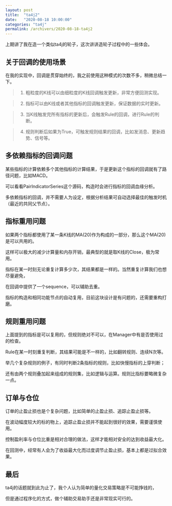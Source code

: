 ```yaml
---
layout: post
title:  "ta4j2"
date:   "2020-08-18 10:00:00"
categories: "ta4j"
permalink: /archivers/2020-08-18-ta4j2
---
```



上期讲了我在造一个类似ta4j的轮子，这次讲讲造轮子过程中的一些体会。


## 关于回调的使用场景

在我的实现中，回调是贯穿始终的，我之前使用这种模式的次数不多，稍微总结一下。

> 1. 粗粒度的K线可以由细粒度的K线回调触发更新，非常方便回测实现。

> 2. 指标可以由K线或者其他指标的回调触发更新，保证数据的实时更新。

> 3. 当K线触发完所有指标的更新后，会触发Rule的回调，进行Rule的判断。

> 4. 规则判断后如果为True，可触发规则结果的回调，比如发消息、更新趋势、信号等。


## 多依赖指标的回调问题

某些指标的计算依赖多个其他指标的计算结果，于是更新这个指标的回调就有了路径问题，比如MACD。

可以看看PairIndicatorSeries这个源码，构造时会进行指标的回调血缘分析。

多依赖指标的回调，并不需要人为设定，根据分析结果可自动选择最佳的触发时机（最近的共同父节点）。


## 指标重用问题

如果两个指标都使用了某一条K线的MA(20)作为构成的一部分，那么这个MA(20)是可以共用的。

这样可以极大的减少计算量和内存开销，最典型的就是取K线的Close，极为常用。

指标在某一时刻无论重复计算多少次，其结果都是一样的。当然重复计算我们也想尽量避免，

在回调中提供了一个sequence，可以辅助去重。

指标的构造和相同功能节点的自动复用，目前这块设计是有问题的，还需要重构打磨。


## 规则重用问题

上面提到的指标是可以复用的，但规则绝对不可以，在Manager中有是否使用过的检查。

Rule在某一时刻重复判断，其结果可能是不一样的，比如翻转规则、连续N次等。

举几个复杂规则的例子，有同时判断2条指标的规则，比如快慢指标的上穿判断；

还有由两个规则叠加起来组成的规则集，比如逻辑与运算。规则比指标要略微复杂一点。


## 订单与仓位

订单的止盈止损也是个复杂问题，比如简单的止盈止损、追踪止盈止损等。

在波动幅度较大的标的物上，追踪止盈止损并不能起到很好的效果，需要谨慎使用。

控制盈利率与仓位比重是相对合理的做法，这样才能相对安全的达到收益最大化。

在回测中，经常有人会为了收益最大化而过度调节止盈止损，基本上都是过拟合效果。


## 最后

ta4j的话题就到此为止了，我个人认为简单的量化交易策略是不可能挣钱的，

但是通过程序化的方式，做个辅助交易助手还是非常现实可行的。